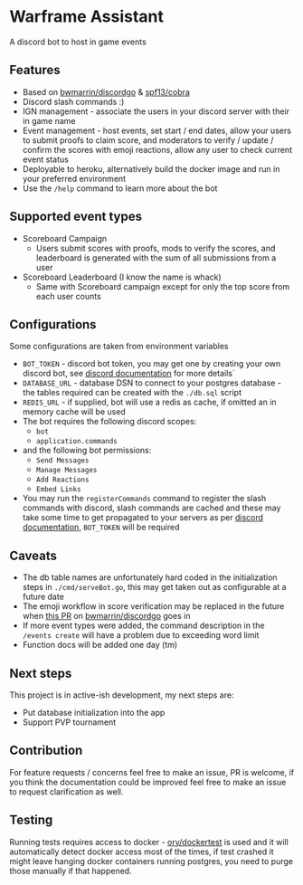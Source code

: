 # Warframe Assistant

A discord bot to host in game events

## Features

- Based on [bwmarrin/discordgo](https://github.com/bwmarrin/discordgo) & [spf13/cobra](https://github.com/spf13/cobra)
- Discord slash commands :)
- IGN management - associate the users in your discord server with their in game name
- Event management - host events, set start / end dates, allow your users to submit proofs to claim score, and moderators to verify / update / confirm the scores with emoji reactions, allow any user to check current event status
- Deployable to heroku, alternatively build the docker image and run in your preferred environment
- Use the `/help` command to learn more about the bot

## Supported event types
- Scoreboard Campaign
  - Users submit scores with proofs, mods to verify the scores, and leaderboard is generated with the sum of all submissions from a user
- Scoreboard Leaderboard (I know the name is whack)
  - Same with Scoreboard campaign except for only the top score from each user counts

## Configurations

Some configurations are taken from environment variables
- `BOT_TOKEN` - discord bot token, you may get one by creating your own discord bot, see [discord documentation](https://discord.com/developers/docs/intro) for more details`
- `DATABASE_URL` - database DSN to connect to your postgres database - the tables required can be created with the `./db.sql` script
- `REDIS_URL` - if supplied, bot will use a redis as cache, if omitted an in memory cache will be used
- The bot requires the following discord scopes:
  - `bot`
  - `application.commands`
- and the following bot permissions:
  - `Send Messages`
  - `Manage Messages`
  - `Add Reactions`
  - `Embed Links`
- You may run the `registerCommands` command to register the slash commands with discord, slash commands are cached and these may take some time to get propagated to your servers as per [discord documentation](https://discord.com/developers/docs/interactions/slash-commands#registering-a-command), `BOT_TOKEN` will be required
## Caveats

- The db table names are unfortunately hard coded in the initialization steps in `./cmd/serveBot.go`, this may get taken out as configurable at a future date
- The emoji workflow in score verification may be replaced in the future when [this PR](https://github.com/bwmarrin/discordgo/pull/933) on [bwmarrin/discordgo](https://github.com/bwmarrin/discordgo) goes in
- If more event types were added, the command description in the `/events create` will have a problem due to exceeding word limit
- Function docs will be added one day (tm)

## Next steps

This project is in active-ish development, my next steps are:
- Put database initialization into the app
- Support PVP tournament

## Contribution

For feature requests / concerns feel free to make an issue, PR is welcome, if you think the documentation could be improved feel free to make an issue to request clarification as well.

## Testing

Running tests requires access to docker - [ory/dockertest](https://github.com/ory/dockertest) is used and it will automatically detect docker access most of the times, if test crashed it might leave hanging docker containers running postgres, you need to purge those manually if that happened. 